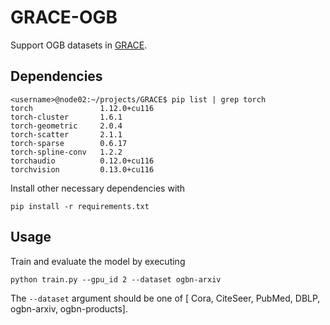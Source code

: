 # GRACE-OGB
Support OGB datasets in [GRACE](https://github.com/CRIPAC-DIG/GRACE).

## Dependencies

```shell
<username>@node02:~/projects/GRACE$ pip list | grep torch
torch               1.12.0+cu116
torch-cluster       1.6.1
torch-geometric     2.0.4
torch-scatter       2.1.1
torch-sparse        0.6.17
torch-spline-conv   1.2.2
torchaudio          0.12.0+cu116
torchvision         0.13.0+cu116
```

Install other necessary dependencies with
```
pip install -r requirements.txt
```

## Usage

Train and evaluate the model by executing
```
python train.py --gpu_id 2 --dataset ogbn-arxiv
```
The `--dataset` argument should be one of [ Cora, CiteSeer, PubMed, DBLP, ogbn-arxiv, ogbn-products].